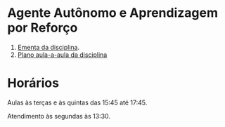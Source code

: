 # Agente Autônomo e Aprendizagem por Reforço

1. [Ementa da disciplina](ementa.md).
2. [Plano aula-a-aula da disciplina](plano_aula.md)

# Horários

Aulas às terças e às quintas das 15:45 até 17:45. 

Atendimento às segundas às 13:30. 